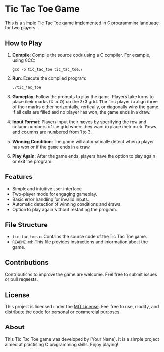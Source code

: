 # Tic Tac Toe Game

This is a simple Tic Tac Toe game implemented in C programming language for two players.

## How to Play

1. **Compile**: Compile the source code using a C compiler. For example, using GCC:
    ```
    gcc -o tic_tac_toe tic_tac_toe.c
    ```

2. **Run**: Execute the compiled program:
    ```
    ./tic_tac_toe
    ```

3. **Gameplay**: Follow the prompts to play the game. Players take turns to place their marks (X or O) on the 3x3 grid. The first player to align three of their marks either horizontally, vertically, or diagonally wins the game. If all cells are filled and no player has won, the game ends in a draw.

4. **Input Format**: Players input their moves by specifying the row and column numbers of the grid where they want to place their mark. Rows and columns are numbered from 1 to 3.

5. **Winning Condition**: The game will automatically detect when a player has won or if the game ends in a draw.

6. **Play Again**: After the game ends, players have the option to play again or exit the program.

## Features

- Simple and intuitive user interface.
- Two-player mode for engaging gameplay.
- Basic error handling for invalid inputs.
- Automatic detection of winning conditions and draws.
- Option to play again without restarting the program.

## File Structure

- `tic_tac_toe.c`: Contains the source code of the Tic Tac Toe game.
- `README.md`: This file provides instructions and information about the game.

## Contributions

Contributions to improve the game are welcome. Feel free to submit issues or pull requests.

## License

This project is licensed under the [MIT License](LICENSE). Feel free to use, modify, and distribute the code for personal or commercial purposes.

## About

This Tic Tac Toe game was developed by [Your Name]. It is a simple project aimed at practising C programming skills. Enjoy playing!
